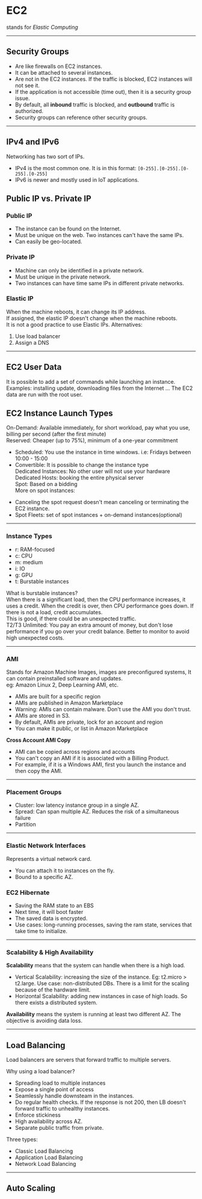 # EC2

stands for _Elastic Computing_  

----

## Security Groups

- Are like firewalls on EC2 instances.  
- It can be attached to several instances.  
- Are not in the EC2 instances. If the traffic is blocked, EC2 instances will not see it.  
- If the application is not accessible (time out), then it is a security group issue.  
- By default, all **inbound** traffic is blocked, and **outbound** traffic is authorized.  
- Security groups can reference other security groups.  

-----

## IPv4 and IPv6

Networking has two sort of IPs.
* IPv4 is the most common one.  It is in this format: `[0-255].[0-255].[0-255].[0-255]`  
* IPv6 is newer and mostly used in IoT applications.  

## Public IP vs. Private IP

### Public IP
- The instance can be found on the Internet.  
- Must be unique on the web. Two instances can't have the same IPs.  
- Can easily be geo-located.  

### Private IP
- Machine can only be identified in a private network.  
- Must be unique in the private network.  
- Two instances can have time same IPs in different private networks.  

### Elastic IP
When the machine reboots, it can change its IP address.  
If assigned, the elastic IP doesn't change when the machine reboots.  
It is not a good practice to use Elastic IPs. Alternatives:  
1. Use load balancer  
2. Assign a DNS  

----

## EC2 User Data
It is possible to add a set of commands while launching an instance.  
Examples: installing update, downloading files from the Internet ...
The EC2 data are run with the root user.  

## EC2 Instance Launch Types
On-Demand: Available immediately, for short workload, pay what you use, billing per second (after the first minute)  
Reserved: Cheaper (up to 75%), minimum of a one-year commitment  
* Scheduled: You use the instance in time windows. i.e: Fridays between 10:00 - 15:00  
* Convertible: It is possible to change the instance type  
Dedicated Instances: No other user will not use your hardware  
Dedicated Hosts: booking the entire physical server  
Spot: Based on a bidding  
More on spot instances:  
- Canceling the spot request doesn't mean canceling or terminating the EC2 instance.  
- Spot Fleets: set of spot instances + on-demand instances(optional)  

-----

### Instance Types
- r: RAM-focused
- c: CPU
- m: medium 
- i: IO
- g: GPU
- t: Burstable instances

What is burstable instances?  
When there is a significant load, then the CPU performance increases, it uses a credit. When the credit is over, then CPU performance goes down. If there is not a load, credit accumulates.  
This is good, if there could be an unexpected traffic.  
T2/T3 Unlimited: You pay an extra amount of money, but don't lose performance if you go over your credit balance. Better to monitor to avoid high unexpected costs.  

-----

### AMI
Stands for Amazon Machine Images, images are preconfigured systems, It can contain preinstalled software and updates.  
eg: Amazon Linux 2, Deep Learning AMI, etc.  
- AMIs are built for a specific region  
- AMIs are published in Amazon Marketplace
- Warning: AMIs can contain malware. Don't use the AMI you don't trust.  
- AMIs are stored in S3.  
- By default, AMIs are private, lock for an account and region  
- You can make it public, or list in Amazon Marketplace  

**Cross Account AMI Copy**  
- AMI can be copied across regions and accounts  
- You can't copy an AMI if it is associated with a Billing Product.  
- For example, if it is a Windows AMI, first you launch the instance and then copy the AMI.  


-----

### Placement Groups
* Cluster: low latency instance group in a single AZ.  
* Spread: Can span multiple AZ. Reduces the risk of a simultaneous failure  
* Partition  

-----

### Elastic Network Interfaces
Represents a virtual network card.  
* You can attach it to instances on the fly.  
* Bound to a specific AZ.  

### EC2 Hibernate
- Saving the RAM state to an EBS  
- Next time, it will boot faster  
- The saved data is encrypted.  
- Use cases: long-running processes, saving the ram state, services that take time to initialize.  

-----

### Scalability & High Availability
 
**Scalability** means that the system can handle when there is a high load.  
* Vertical Scalability: increasing the size of the instance. Eg: t2.micro > t2.large. Use case: non-distributed DBs. There is a limit for the scaling because of the hardware limit.  
* Horizontal Scalability: adding new instances in case of high loads. So there exists a distributed system.  

**Availability** means the system is running at least two different AZ. The objective is avoiding data loss.  

-----

## Load Balancing

Load balancers are servers that forward traffic to multiple servers.  

Why using a load balancer?  
* Spreading load to multiple instances  
* Expose a single point of access  
* Seamlessly handle downsteam in the instances.  
* Do regular health checks. If the response is not 200, then LB doesn't forward traffic to unhealthy instances.  
* Enforce stickiness  
* High availability across AZ.  
* Separate public traffic from private.  

Three types:  
- Classic Load Balancing  
- Application Load Balancing  
- Network Load Balancing  

-----

## Auto Scaling


















